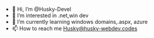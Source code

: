 - 👋 Hi, I’m @Husky-Devel
- 👀 I’m interested in .net,win dev
- 🌱 I’m currently learning windows domains,.aspx, azure
- 📫 How to reach me Husky@husky-webdev.codes

<!---
Husky-Devel/Husky-Devel is a ✨ special ✨ repository because its `README.md` (this file) appears on your GitHub profile.
You can click the Preview link to take a look at your changes.
--->
